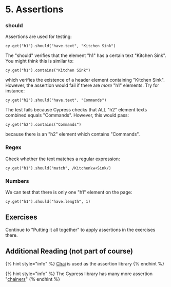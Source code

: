 # 5. Assertions

### should

Assertions are used for testing:

```text
cy.get("h1").should("have.text", "Kitchen Sink")
```

The "should" verifies that the element "h1" has a certain text "Kitchen Sink". You might think this is similar to:

```text
cy.get("h1").contains("Kitchen Sink")
```

which verifies the existence of a header element containing "Kitchen Sink".  However, the assertion would fail if there are _more_ "h1" elements. Try for instance:

```text
cy.get("h2").should("have.text", "Commands")
```

The test fails because Cypress checks that ALL "h2" element texts combined equals "Commands". However, this would pass:

```text
cy.get("h2").contains("Commands")
```

because there is an "h2" element which contains "Commands".

### Regex

Check whether the text matches a regular expression:

```text
cy.get("h1").should("match", /Kitchen\w+Sink/)
```

### Numbers

We can test that there is only one "h1" element on the page:

```text
cy.get("h1").should("have.length", 1)
```

## Exercises

Continue to "Putting it all together" to apply assertions in the exercises there.

## Additional Reading \(not part of course\)

{% hint style="info" %}
[Chai](https://www.chaijs.com/) is used as the assertion library
{% endhint %}

{% hint style="info" %}
The Cypress library has many more assertion "[chainers](https://docs.cypress.io/guides/references/assertions.html#Chai)"
{% endhint %}

